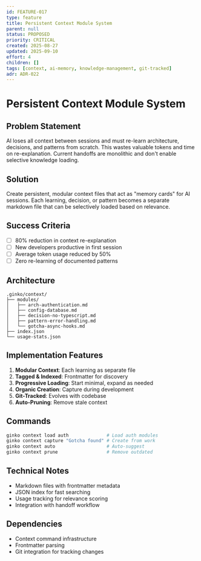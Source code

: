 ```yaml
---
id: FEATURE-017
type: feature
title: Persistent Context Module System
parent: null
status: PROPOSED
priority: CRITICAL
created: 2025-08-27
updated: 2025-09-10
effort: 4
children: []
tags: [context, ai-memory, knowledge-management, git-tracked]
adr: ADR-022
---
```


# Persistent Context Module System

## Problem Statement
AI loses all context between sessions and must re-learn architecture, decisions, and patterns from scratch. This wastes valuable tokens and time on re-explanation. Current handoffs are monolithic and don't enable selective knowledge loading.

## Solution
Create persistent, modular context files that act as "memory cards" for AI sessions. Each learning, decision, or pattern becomes a separate markdown file that can be selectively loaded based on relevance.

## Success Criteria
- [ ] 80% reduction in context re-explanation
- [ ] New developers productive in first session
- [ ] Average token usage reduced by 50%
- [ ] Zero re-learning of documented patterns

## Architecture
```
.ginko/context/
├── modules/
│   ├── arch-authentication.md
│   ├── config-database.md
│   ├── decision-no-typescript.md
│   ├── pattern-error-handling.md
│   └── gotcha-async-hooks.md
├── index.json
└── usage-stats.json
```

## Implementation Features
1. **Modular Context**: Each learning as separate file
2. **Tagged & Indexed**: Frontmatter for discovery
3. **Progressive Loading**: Start minimal, expand as needed
4. **Organic Creation**: Capture during development
5. **Git-Tracked**: Evolves with codebase
6. **Auto-Pruning**: Remove stale context

## Commands
```bash
ginko context load auth              # Load auth modules
ginko context capture "Gotcha found" # Create from work
ginko context auto                   # Auto-suggest
ginko context prune                  # Remove outdated
```

## Technical Notes
- Markdown files with frontmatter metadata
- JSON index for fast searching
- Usage tracking for relevance scoring
- Integration with handoff workflow

## Dependencies
- Context command infrastructure
- Frontmatter parsing
- Git integration for tracking changes
